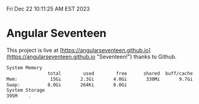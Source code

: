 Fri Dec 22 10:11:25 AM EST 2023

# Angular Seventeen


This project is live at [https://angularseventeen.github.io](https://angularseventeen.github.io "Seventeen!") thanks to Github.

```bash
System Memory
               total        used        free      shared  buff/cache   available
Mem:            15Gi       2.3Gi       4.0Gi       330Mi       9.7Gi        13Gi
Swap:          8.0Gi       264Ki       8.0Gi
System Storage
395M	.
```
